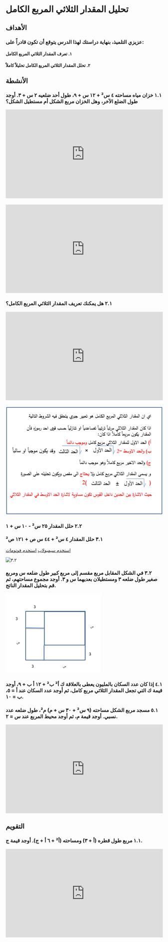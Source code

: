 # تحليل المقدار الثلاثي المربع الكامل

## الأهداف

### عزيزي التلميذ، بنهاية دراستك لهذا الدرس يتوقع أن تكون قادراً على:

#### ١. تعرف المقدار الثلاثي المربع الكامل

#### ٢. تحلل المقدار الثلاثي المربع الكامل تحليلاً كاملاً

## الأنشطة

### ١.١ خزان مياه مساحته ٤ س² + ١٢ س + ٩، طول أحد ضلعيه ٢ س + ٣. أوجد طول الضلع الآخر، وهل الخزان مربع الشكل أم مستطيل الشكل؟

<div style="position: relative; padding-bottom: 56.25%; height: 0; overflow: hidden; margin-bottom: 20px;">
  <iframe style="position: absolute; top: 0; left: 0; width: 100%; height: 100%;" src="https://www.youtube.com/embed/SPvgJJT5lIA" frameborder="0" allow="accelerometer; autoplay; clipboard-write; encrypted-media; gyroscope; picture-in-picture" allowfullscreen></iframe>
</div>

<div style="position: relative; padding-bottom: 56.25%; height: 0; overflow: hidden;">
  <iframe style="position: absolute; top: 0; left: 0; width: 100%; height: 100%;" src="https://www.youtube.com/embed/cP1sPvGtsY0" frameborder="0" allow="accelerometer; autoplay; clipboard-write; encrypted-media; gyroscope; picture-in-picture" allowfullscreen></iframe>
</div>

### ٢.١ هل يمكنك تعريف المقدار الثلاثي المربع الكامل؟

<div style="position: relative; padding-bottom: 56.25%; height: 0; overflow: hidden; margin-bottom: 20px;">
  <iframe style="position: absolute; top: 0; left: 0; width: 100%; height: 100%;" src="https://www.youtube.com/embed/1rZbq4JpWAs" frameborder="0" allow="accelerometer; autoplay; clipboard-write; encrypted-media; gyroscope; picture-in-picture" allowfullscreen></iframe>
</div>

![٣.١](../Images/lec3-1.png)

### ٢.٢ حلل المقدار ٢٥ س² - ١٠ س + ١

### ٣.١ حلل المقدار ٤ س² + ٤٤ س ص + ١٢١ ص²

<a href="https://ar.symbolab.com/" target="_blank">استخدم سيمبولاب</a>
<a href="https://photomath.com/install/" target="_blank">استخدم فوتوماث</a>

![٣.٢](https://1.bp.blogspot.com/-s0MvevPadjk/YG1p6gG4RXI/AAAAAAAAB50/Ddig0rQ_IjcMHW3qCNd5eipCpBFB9ZVHgCLcBGAsYHQ/s1242/%25D8%25A7%25D9%2585%25D8%25AA%25D8%25AD%25D8%25A7%25D9%2586.png)

### ٣.٢ في الشكل المقابل مربع مقسم إلى مربع كبير طول ضلعه س ومربع صغير طول ضلعه ٣ ومستطيلان بعديهما س و ٣. أوجد مجموع مساحتهم، ثم قم بتحليل المقدار الناتج.

![٣.٣](../Images/lec3-2.png)

### ٤.١ إذا كان عدد السكان بالمليون يعطى بالعلاقة ك أ² ب² + ١٢ أ ب + ٩، أوجد قيمة ك التي تجعل المقدار الثلاثي مربع كامل، ثم أوجد عدد السكان عند أ = ٥، ب = ١٠.

### ٥.١ مسجد مربع الشكل مساحته (٩ س² + ٣٠ س + م) م²، طول ضلعه عدد نسبي. أوجد قيمة م، ثم أوجد محيط المربع عند س = ٢.

<div style="position: relative; padding-bottom: 56.25%; height: 0; overflow: hidden;">
  <iframe style="position: absolute; top: 0; left: 0; width: 100%; height: 100%;" src="https://www.youtube.com/embed/Sc9Tir7gfxA" frameborder="0" allow="accelerometer; autoplay; clipboard-write; encrypted-media; gyroscope; picture-in-picture" allowfullscreen></iframe>
</div>

## التقويم

### ١.١ مربع طول قطره (أ + ٣) ومساحته (أ² + ٦ أ + ج). أوجد قيمة ج.

<div style="position: relative; padding-bottom: 56.25%; height: 0; overflow: hidden;">
  <iframe style="position: absolute; top: 0; left: 0; width: 100%; height: 100%;" src="https://www.youtube.com/embed/or_0AjT6WpA" frameborder="0" allow="accelerometer; autoplay; clipboard-write; encrypted-media; gyroscope; picture-in-picture" allowfullscreen></iframe>
</div>